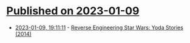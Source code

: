 # [Published on 2023-01-09](index.md)

* [2023-01-09, 19:11:11](https://news.ycombinator.com/item?id=34314585) - [Reverse Engineering Star Wars: Yoda Stories (2014)](https://www.trashworldnews.com/yoda-stories/)
